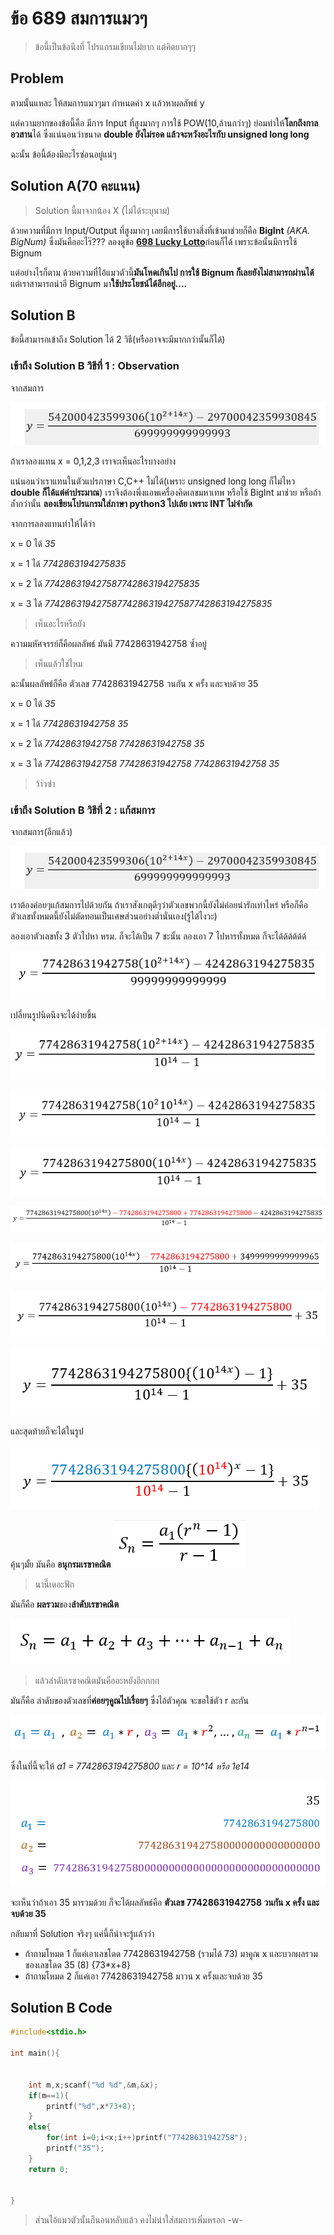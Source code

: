 # ข้อ 689 สมการแมวๆ
> ข้อนี้เป็นข้อนึงที่ โปรแกรมเขียนไม่ยาก แต่คิดยากๆๆ
## Problem
ตามนั้นแหละ ให้สมการแมวๆมา กำหนดค่า x แล้วหาผลลัพธ์ y

แต่ความยากของข้อนี้คือ มีการ Input ที่สูงมากๆ การใช้ POW(10,ล้านกว่าๆ) ย่อมทำให้**โลกถึงกาลอวสาน**ได้ ซึ่งแน่นอนว่าขนาด **double ยังไม่รอด แล้วจะหวังอะไรกับ unsigned long long**

ฉะนั้น ข้อนี้ต้องมีอะไรซ่อนอยู่แน่ๆ

## Solution A(70 คะแนน)

> Solution นี้มาจากน้อง X (ไม่ได้ระบุนาม)

ด้วยความที่มีการ Input/Output ที่สูงมากๆ เลยมีการใช้บางสิ่งที่เข้ามาช่วยก็คือ **BigInt** *(AKA. BigNum)* ซึ่งมันคืออะไร๊??? ลองดูข้อ [**698 Lucky Lotto**](https://github.com/Nepumi/OTOG-Editorial-2020/tree/master/20-Math%20%231/698%20Lucky%20Lotto#problem-b-%E0%B9%81%E0%B8%A5%E0%B9%89%E0%B8%A7%E0%B8%97%E0%B8%B3%E0%B9%84%E0%B8%A1%E0%B8%A1%E0%B8%B1%E0%B8%99%E0%B8%A2%E0%B8%B1%E0%B8%87%E0%B8%9A%E0%B8%B6%E0%B9%89%E0%B8%A1%E0%B8%AD%E0%B8%B0)ก่อนก็ได้ เพราะข้อนั้นมีการใช้ Bignum

แต่อย่างไรก็ตาม ด้วยความที่ไอ้แมวตัวนี้**มันโหดเกินไป การใช้ Bignum ก็เลยยังไม่สามารถผ่านได้** แต่เราสามารถนำอี Bignum มา**ใช้ประโยชน์ได้อีกอยู่....**

## Solution B
ข้อนี้สามารถเข้าถึง Solution ได้ 2 วิธี(หรืออาจจะมีมากกว่านั้นก็ได้)

### เข้าถึง Solution B วิธีที่ 1 : Observation

จากสมการ

![สมการแมวๆ](https://github.com/Nepumi/OTOG-Editorial-2020/blob/master/20-Math%20%231/689%20%E0%B8%AA%E0%B8%A1%E0%B8%81%E0%B8%B2%E0%B8%A3%E0%B9%81%E0%B8%A1%E0%B8%A7%E0%B9%86/IMAGE/A.PNG?raw=true)

ถ้าเราลองแทน x = 0,1,2,3 เราจะเห็นอะไรบางอย่าง

แน่นอนว่าเราแทนในตัวแปรภาษา C,C++ ไม่ได้(เพราะ unsigned long long ก็ไม่ไหว **double ก็ได้แต่ค่าประมาณ**) เราจึงต้องพึ่งแอพเครื่องคิดเลขมหาเทพ หรือใช้ BigInt มาช่วย หรือถ้าล้ำกว่านั้น **ลองเขียนโปรแกรมใส่ภาษา python3 ไปเล้ย เพราะ INT ไม่จำกัด**

จากการลองแทนทำให้ได้ว่า

x = 0 ได้ *35*

x = 1 ได้ *7742863194275835*

x = 2 ได้ *774286319427587742863194275835*

x = 3 ได้ *77428631942758774286319427587742863194275835*

> เห็นอะไรหรือยัง

ความมหัศจรรย์ก็คือผลลัพธ์ มันมี 77428631942758 ซ้ำอยู่

> เห็นแล้วใช่ไหม

ฉะนั้นผลลัพธ์ก็คือ ตัวเลข 77428631942758 วนกัน x ครั้ง และจบด้วย 35

x = 0 ได้ *35*

x = 1 ได้ *77428631942758 35*

x = 2 ได้ *77428631942758 77428631942758 35*

x = 3 ได้ *77428631942758 77428631942758 77428631942758 35*

> ว้า่วซ่า

### เข้าถึง Solution B วิธีที่ 2 : แก้สมการ

จากสมการ(อีกแล้ว)

![สมการแมวๆA](https://github.com/Nepumi/OTOG-Editorial-2020/blob/master/20-Math%20%231/689%20%E0%B8%AA%E0%B8%A1%E0%B8%81%E0%B8%B2%E0%B8%A3%E0%B9%81%E0%B8%A1%E0%B8%A7%E0%B9%86/IMAGE/A.PNG?raw=true)

เราต้องค่อยๆแก้สมการไปด้วยกัน ถ้าเราสังเกตุดีๆว่าตัวเลขพวกนี้ยังไม่ค่อยน่ารักเท่าไหร่ หรือก็คือ ตัวเลขทั้งหมดนี้ยังไม่ตัดทอนเป็นเศษส่วนอย่างต่ำนั่นเอง(รู้ได้ไงวะ)

ลองเอาตัวเลขทั้ง 3 ตัวไปหา หรม. ก็จะได้เป็น 7 ชะนั้น ลองเอา 7 ไปหารทั้งหมด ก็จะได้ด้ด้ด้ด้ด้

![สมการแมวๆB](https://github.com/Nepumi/OTOG-Editorial-2020/blob/master/20-Math%20%231/689%20%E0%B8%AA%E0%B8%A1%E0%B8%81%E0%B8%B2%E0%B8%A3%E0%B9%81%E0%B8%A1%E0%B8%A7%E0%B9%86/IMAGE/B.PNG?raw=true)

เปลี่ยนรูปนิดนึงจะได้ง่ายขึ้น

![สมการแมวๆC](https://github.com/Nepumi/OTOG-Editorial-2020/blob/master/20-Math%20%231/689%20%E0%B8%AA%E0%B8%A1%E0%B8%81%E0%B8%B2%E0%B8%A3%E0%B9%81%E0%B8%A1%E0%B8%A7%E0%B9%86/IMAGE/C.PNG?raw=true)

![สมการแมวๆD](https://github.com/Nepumi/OTOG-Editorial-2020/blob/master/20-Math%20%231/689%20%E0%B8%AA%E0%B8%A1%E0%B8%81%E0%B8%B2%E0%B8%A3%E0%B9%81%E0%B8%A1%E0%B8%A7%E0%B9%86/IMAGE/D.PNG?raw=true)

![สมการแมวๆE](https://github.com/Nepumi/OTOG-Editorial-2020/blob/master/20-Math%20%231/689%20%E0%B8%AA%E0%B8%A1%E0%B8%81%E0%B8%B2%E0%B8%A3%E0%B9%81%E0%B8%A1%E0%B8%A7%E0%B9%86/IMAGE/E.PNG?raw=true)

![สมการแมวๆF](https://github.com/Nepumi/OTOG-Editorial-2020/blob/master/20-Math%20%231/689%20%E0%B8%AA%E0%B8%A1%E0%B8%81%E0%B8%B2%E0%B8%A3%E0%B9%81%E0%B8%A1%E0%B8%A7%E0%B9%86/IMAGE/F.PNG?raw=true)

![สมการแมวๆG](https://github.com/Nepumi/OTOG-Editorial-2020/blob/master/20-Math%20%231/689%20%E0%B8%AA%E0%B8%A1%E0%B8%81%E0%B8%B2%E0%B8%A3%E0%B9%81%E0%B8%A1%E0%B8%A7%E0%B9%86/IMAGE/G.PNG?raw=true)

![สมการแมวๆH](https://github.com/Nepumi/OTOG-Editorial-2020/blob/master/20-Math%20%231/689%20%E0%B8%AA%E0%B8%A1%E0%B8%81%E0%B8%B2%E0%B8%A3%E0%B9%81%E0%B8%A1%E0%B8%A7%E0%B9%86/IMAGE/H.PNG?raw=true)

![สมการแมวๆI](https://github.com/Nepumi/OTOG-Editorial-2020/blob/master/20-Math%20%231/689%20%E0%B8%AA%E0%B8%A1%E0%B8%81%E0%B8%B2%E0%B8%A3%E0%B9%81%E0%B8%A1%E0%B8%A7%E0%B9%86/IMAGE/I.PNG?raw=true)

และสุดท้ายก็จะได้ในรูป

![สมการแมวๆJ](https://github.com/Nepumi/OTOG-Editorial-2020/blob/master/20-Math%20%231/689%20%E0%B8%AA%E0%B8%A1%E0%B8%81%E0%B8%B2%E0%B8%A3%E0%B9%81%E0%B8%A1%E0%B8%A7%E0%B9%86/IMAGE/J.PNG?raw=true)

คุ้นๆมั้ย มันคือ **อนุกรมเรขาคณิต** ![อนุกรมเรขาคณิตK](https://github.com/Nepumi/OTOG-Editorial-2020/blob/master/20-Math%20%231/689%20%E0%B8%AA%E0%B8%A1%E0%B8%81%E0%B8%B2%E0%B8%A3%E0%B9%81%E0%B8%A1%E0%B8%A7%E0%B9%86/IMAGE/K.PNG?raw=true)

> นานี๊เดอะฟัก

มันก็คือ **ผลรวม**ของ**ลำดับเรขาคณิต**

![อนุกรมเรขาคณิตL](https://github.com/Nepumi/OTOG-Editorial-2020/blob/master/20-Math%20%231/689%20%E0%B8%AA%E0%B8%A1%E0%B8%81%E0%B8%B2%E0%B8%A3%E0%B9%81%E0%B8%A1%E0%B8%A7%E0%B9%86/IMAGE/L.PNG?raw=true)


> แล้วลำดับเรขาคณิตมันคืออะหยังอีกกกก

มันก็คือ ลำดับของตัวเลขที่**ค่อยๆคูณไปเรื่อยๆ** ซึ่งไอ้ตัวคุณ จะขอใช้ตัว r ละกัน

![ลำดับเรขาคณิตM](https://github.com/Nepumi/OTOG-Editorial-2020/blob/master/20-Math%20%231/689%20%E0%B8%AA%E0%B8%A1%E0%B8%81%E0%B8%B2%E0%B8%A3%E0%B9%81%E0%B8%A1%E0%B8%A7%E0%B9%86/IMAGE/M.PNG?raw=true)

ซึ่งในที่นี้จะให้ *a1 = 7742863194275800* และ *r = 10^14 หรือ 1e14*

![สมการแมวๆN](https://github.com/Nepumi/OTOG-Editorial-2020/blob/master/20-Math%20%231/689%20%E0%B8%AA%E0%B8%A1%E0%B8%81%E0%B8%B2%E0%B8%A3%E0%B9%81%E0%B8%A1%E0%B8%A7%E0%B9%86/IMAGE/N.PNG?raw=true)

จะเห็นว่าถ้าเอา 35 มารวมด้วย ก็จะได้ผลลัพธ์คือ **ตัวเลข 77428631942758 วนกัน x ครั้ง และจบด้วย 35**



กลับมาที่ Solution จริงๆ แค่นี้ก็น่าจะรู้แล้วว่า
* ถ้าถามโหมด 1 ก็แค่เอาเลขโดด 77428631942758 (รวมได้ 73) มาคูณ x และบวกผลรวมของเลขโดด 35 (8) {73\*x+8}
* ถ้าถามโหมด 2 ก็แค่เอา 77428631942758 มาวน x ครั้งและจบด้วย 35

## Solution B Code
```c
#include<stdio.h>

int main(){


	int m,x;scanf("%d %d",&m,&x);
	if(m==1){
		printf("%d",x*73+8);
	}
	else{
		for(int i=0;i<x;i++)printf("77428631942758");
		printf("35");
	}
	return 0;


}

```

>ส่วนไอ้แมวตัวนั้นก็นอนหลับแล้ว คงไม่น่าใส่สมการเพิ่มหรอก -w-

